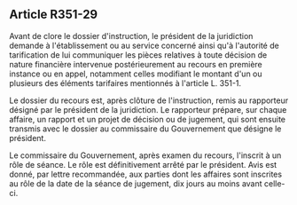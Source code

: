 ## Article R351-29


Avant de clore le dossier d'instruction, le président de la juridiction demande à l'établissement ou au service
concerné ainsi qu'à l'autorité de tarification de lui communiquer les pièces relatives à toute décision de
nature financière intervenue postérieurement au recours en première instance ou en appel, notamment celles
modifiant le montant d'un ou plusieurs des éléments tarifaires mentionnés à l'article L. 351-1.

Le dossier du recours est, après clôture de l'instruction, remis au rapporteur désigné par le président de la
juridiction. Le rapporteur prépare, sur chaque affaire, un rapport et un projet de décision ou de jugement, qui
sont ensuite transmis avec le dossier au commissaire du Gouvernement que désigne le président.

Le commissaire du Gouvernement, après examen du recours, l'inscrit à un rôle de séance. Le rôle est
définitivement arrêté par le président. Avis est donné, par lettre recommandée, aux parties dont les affaires
sont inscrites au rôle de la date de la séance de jugement, dix jours au moins avant celle-ci.

